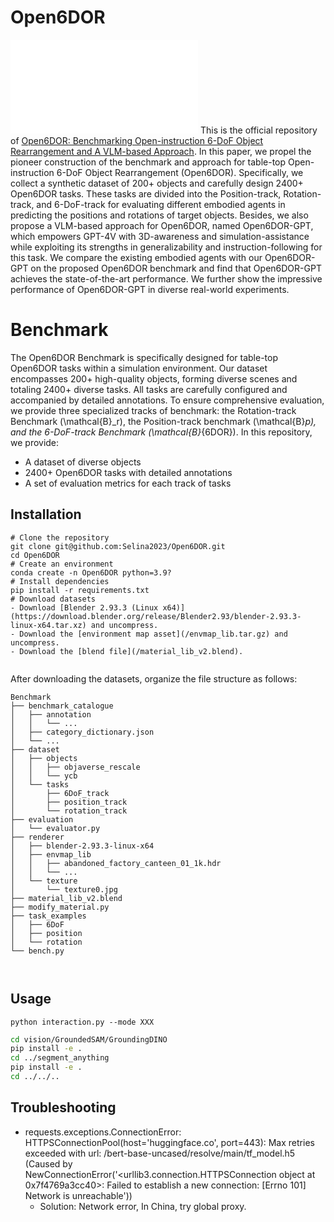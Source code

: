 # Open6DOR
![teaser](./images/teaser_final1.pdf)
This is the official repository of [Open6DOR: Benchmarking Open-instruction 6-DoF Object Rearrangement and A VLM-based Approach](https://pku-epic.github.io/Open6DOR/). In this paper, we propel the pioneer construction of the benchmark and approach for table-top Open-instruction 6-DoF Object Rearrangement (Open6DOR). Specifically, we collect a synthetic dataset of 200+ objects and carefully design 2400+ Open6DOR tasks. These tasks are divided into the Position-track, Rotation-track, and 6-DoF-track for evaluating different embodied agents in predicting the positions and rotations of target objects. Besides, we also propose a VLM-based approach for Open6DOR, named Open6DOR-GPT, which empowers GPT-4V with 3D-awareness and simulation-assistance while exploiting its strengths in generalizability and instruction-following for this task. We compare the existing embodied agents with our Open6DOR-GPT on the proposed Open6DOR benchmark and find that Open6DOR-GPT achieves the state-of-the-art performance. We further show the impressive performance of Open6DOR-GPT in diverse real-world experiments.

# Benchmark
The Open6DOR Benchmark is specifically designed for table-top Open6DOR tasks within a simulation environment. Our dataset encompasses 200+ high-quality objects, forming diverse scenes and totaling 2400+ diverse tasks. All tasks are carefully configured and accompanied by detailed annotations. To ensure comprehensive evaluation, we provide three specialized tracks of benchmark: the Rotation-track Benchmark \(\mathcal{B}_r\), the Position-track benchmark \(\mathcal{B}_p\), and the 6-DoF-track Benchmark 
\(\mathcal{B}_{6DOR}\). 
In this repository, we provide:
- A dataset of diverse objects
- 2400+ Open6DOR tasks with detailed annotations
- A set of evaluation metrics for each track of tasks

## Installation
```
# Clone the repository
git clone git@github.com:Selina2023/Open6DOR.git
cd Open6DOR
# Create an environment
conda create -n Open6DOR python=3.9?
# Install dependencies
pip install -r requirements.txt
# Download datasets
- Download [Blender 2.93.3 (Linux x64)](https://download.blender.org/release/Blender2.93/blender-2.93.3-linux-x64.tar.xz) and uncompress.
- Download the [environment map asset](/envmap_lib.tar.gz) and uncompress.
- Download the [blend file](/material_lib_v2.blend).


```
After downloading the datasets, organize the file structure as follows:

```
Benchmark
├── benchmark_catalogue                              
│   ├── annotation
│   │   └── ...
│   ├── category_dictionary.json
│   └── ...
├── dataset
│   ├── objects
│   │   ├── objaverse_rescale
│   │   └── ycb
│   └── tasks
│       ├── 6DoF_track
│       ├── position_track
│       └── rotation_track
├── evaluation
│   └── evaluator.py
├── renderer
│   ├── blender-2.93.3-linux-x64
│   ├── envmap_lib                                
│   │   ├── abandoned_factory_canteen_01_1k.hdr
│   │   └── ...
│   └── texture
│       └── texture0.jpg
├── material_lib_v2.blend
├── modify_material.py
├── task_examples
│   ├── 6DoF
│   ├── position
│   └── rotation
└── bench.py



```

## Usage



```
python interaction.py --mode XXX
```

```bash
cd vision/GroundedSAM/GroundingDINO
pip install -e .
cd ../segment_anything
pip install -e .
cd ../../..
```



## Troubleshooting

- requests.exceptions.ConnectionError: HTTPSConnectionPool(host='huggingface.co', port=443): Max retries exceeded with url: /bert-base-uncased/resolve/main/tf_model.h5 (Caused by NewConnectionError('<urllib3.connection.HTTPSConnection object at 0x7f4769a3cc40>: Failed to establish a new connection: [Errno 101] Network is unreachable'))
    - Solution: Network error, In China, try global proxy.
